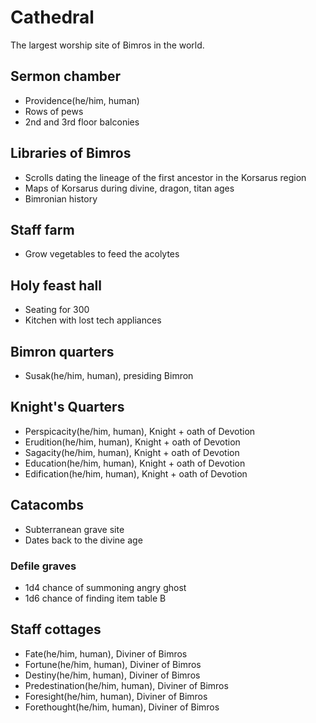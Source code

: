 # Cathedral
The largest worship site of Bimros in the world.

## Sermon chamber
- Providence(he/him, human)
- Rows of pews
- 2nd and 3rd floor balconies

## Libraries of Bimros
- Scrolls dating the lineage of the first ancestor in the Korsarus region
- Maps of Korsarus during divine, dragon, titan ages
- Bimronian history

## Staff farm
- Grow vegetables to feed the acolytes

## Holy feast hall
- Seating for 300
- Kitchen with lost tech appliances

## Bimron quarters
- Susak(he/him, human), presiding Bimron

## Knight's Quarters
- Perspicacity(he/him, human), Knight + oath of Devotion
- Erudition(he/him, human), Knight + oath of Devotion
- Sagacity(he/him, human), Knight + oath of Devotion
- Education(he/him, human), Knight + oath of Devotion
- Edification(he/him, human), Knight + oath of Devotion

## Catacombs
- Subterranean grave site
- Dates back to the divine age

### Defile graves
- 1d4 chance of summoning angry ghost
- 1d6 chance of finding item table B

## Staff cottages
- Fate(he/him, human), Diviner of Bimros
- Fortune(he/him, human), Diviner of Bimros
- Destiny(he/him, human), Diviner of Bimros
- Predestination(he/him, human), Diviner of Bimros
- Foresight(he/him, human), Diviner of Bimros
- Forethought(he/him, human), Diviner of Bimros

